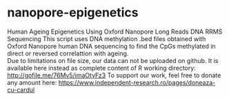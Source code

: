 # nanopore-epigenetics
Human Ageing Epigenetics Using Oxford Nanopore Long Reads DNA RRMS Sequencing
This script uses DNA methylation .bed files obtained with Oxford Nanopore human DNA sequencing to find the CpGs methylated in direct or reversed correlattion with ageing.  
Due to limitations on file size, our data can not be uploaded on github. It is available here instead as complete content of R working directory: http://gofile.me/76Mv5/imaOtyFz3
To support our work, feel free to donate any amount here:
https://www.independent-research.ro/pages/doneaza-cu-cardul

